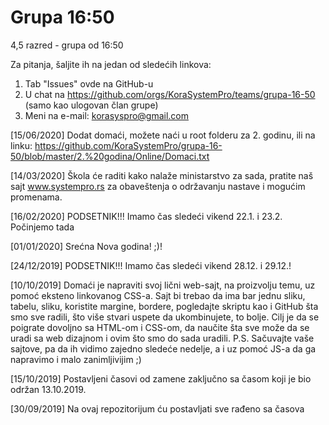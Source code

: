 # Grupa 16:50
4,5 razred - grupa od 16:50
  
Za pitanja, šaljite ih na jedan od sledećih linkova:
  1. Tab "Issues" ovde na GitHub-u
  2. U chat na https://github.com/orgs/KoraSystemPro/teams/grupa-16-50 (samo kao ulogovan član grupe)
  3. Meni na e-mail: korasyspro@gmail.com

[15/06/2020]
Dodat domaći, možete naći u root folderu za 2. godinu, ili na linku: https://github.com/KoraSystemPro/grupa-16-50/blob/master/2.%20godina/Online/Domaci.txt

[14/03/2020]
Škola će raditi kako nalaže ministarstvo za sada, pratite naš sajt www.systempro.rs za obaveštenja o održavanju nastave i mogućim promenama.

[16/02/2020]
PODSETNIK!!!
Imamo čas sledeći vikend 22.1. i 23.2. Počinjemo tada

[01/01/2020]
Srećna Nova godina! ;)!

[24/12/2019]
PODSETNIK!!!
Imamo čas sledeći vikend 28.12. i 29.12.!

[10/10/2019]
Domaći je napraviti svoj lični web-sajt, na proizvolju temu, uz pomoć eksteno linkovanog CSS-a. Sajt bi trebao da ima bar jednu sliku, tabelu, sliku, koristite margine, bordere, pogledajte skriptu kao i GitHub šta smo sve radili, što više stvari uspete da ukombinujete, to bolje. Cilj je da se poigrate dovoljno sa HTML-om i CSS-om, da naučite šta sve može da se uradi sa web dizajnom i ovim što smo do sada uradili.
P.S. Sačuvajte vaše sajtove, pa da ih vidimo zajedno sledeće nedelje, a i uz pomoć JS-a da ga napravimo i malo zanimljivijim ;)

[15/10/2019]
Postavljeni časovi od zamene zaključno sa časom koji je bio održan 13.10.2019.

[30/09/2019]
Na ovaj repozitorijum ću postavljati sve rađeno sa časova
